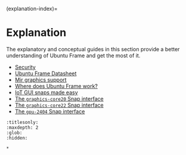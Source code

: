 (explanation-index)=
# Explanation

The explanatory and conceptual guides in this section provide a better understanding of Ubuntu Frame and get the most of it.

* [Security](/explanation/security.md)
* [Ubuntu Frame Datasheet](https://assets.ubuntu.com/v1/713b9224-Ubuntu.Frame.Datasheet.pdf)
* [Mir graphics support](https://canonical-mir.readthedocs-hosted.com/stable/explanation/mir-graphics-support/)
* [Where does Ubuntu Frame work?](/explanation/where-does-ubuntu-frame-work.md)
* [IoT GUI snaps made easy](/explanation/iot-gui-snaps-made-easy.md)
* [The `graphics-core20` Snap interface](/explanation/the-graphics-core20-snap-interface.md)
* [The `graphics-core22` Snap interface](/explanation/the-graphics-core22-snap-interface.md)
* [The `gpu-2404` Snap interface](/explanation/the-gpu-2404-snap-interface.md)

```{toctree}
:titlesonly:
:maxdepth: 2
:glob:
:hidden:

*